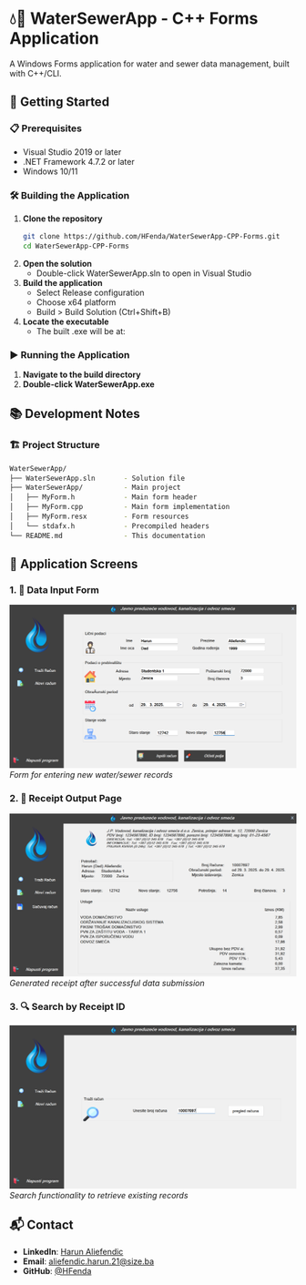 # 💧🚰 WaterSewerApp - C++ Forms Application

A Windows Forms application for water and sewer data management, built with C++/CLI.

## 🚀 Getting Started

### 📋 Prerequisites
- Visual Studio 2019 or later
- .NET Framework 4.7.2 or later
- Windows 10/11

### 🛠️ Building the Application

1. **Clone the repository**
   ```bash
   git clone https://github.com/HFenda/WaterSewerApp-CPP-Forms.git
   cd WaterSewerApp-CPP-Forms
   ```
2. **Open the solution**
   - Double-click WaterSewerApp.sln to open in Visual Studio
3. **Build the application**
   - Select Release configuration
   - Choose x64 platform
   - Build > Build Solution (Ctrl+Shift+B)
4. **Locate the executable**
   - The built .exe will be at:

### ▶️ Running the Application

1. **Navigate to the build directory**
2. **Double-click WaterSewerApp.exe**

## 📚 Development Notes

### 🏗️ Project Structure

```bash
WaterSewerApp/
├── WaterSewerApp.sln       - Solution file
├── WaterSewerApp/          - Main project
│   ├── MyForm.h            - Main form header
│   ├── MyForm.cpp          - Main form implementation
│   ├── MyForm.resx         - Form resources
│   └── stdafx.h            - Precompiled headers
└── README.md               - This documentation
```
## 📸 Application Screens

### 1. 📝 Data Input Form
![Data Input Form](screenshots/input_form.png)  
*Form for entering new water/sewer records*

### 2. 🧾 Receipt Output Page
![Receipt Output](screenshots/receipt_output.png)  
*Generated receipt after successful data submission*

### 3. 🔍 Search by Receipt ID
![Search Page](screenshots/search_page.png)  
*Search functionality to retrieve existing records*

## 📬 Contact

- **LinkedIn**: [Harun Aliefendic](https://www.linkedin.com/in/harun-aliefendic/)
- **Email**: aliefendic.harun.21@size.ba
- **GitHub**: [@HFenda](https://github.com/HFenda)
